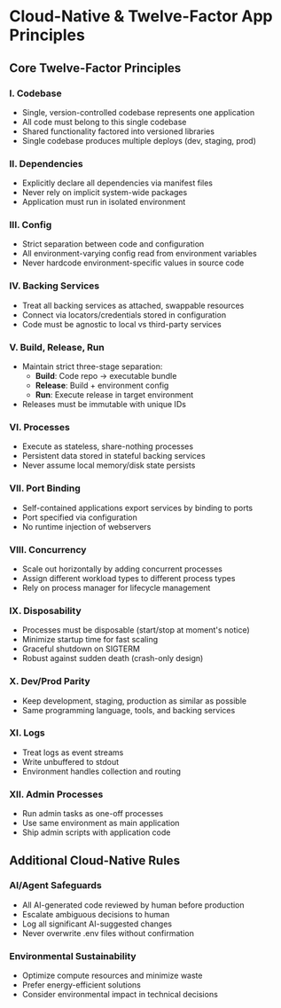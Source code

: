 # Cloud-Native & Twelve-Factor App Principles

## Core Twelve-Factor Principles

### I. Codebase
- Single, version-controlled codebase represents one application
- All code must belong to this single codebase
- Shared functionality factored into versioned libraries
- Single codebase produces multiple deploys (dev, staging, prod)

### II. Dependencies
- Explicitly declare all dependencies via manifest files
- Never rely on implicit system-wide packages
- Application must run in isolated environment

### III. Config
- Strict separation between code and configuration
- All environment-varying config read from environment variables
- Never hardcode environment-specific values in source code

### IV. Backing Services
- Treat all backing services as attached, swappable resources
- Connect via locators/credentials stored in configuration
- Code must be agnostic to local vs third-party services

### V. Build, Release, Run
- Maintain strict three-stage separation:
  - **Build**: Code repo → executable bundle
  - **Release**: Build + environment config
  - **Run**: Execute release in target environment
- Releases must be immutable with unique IDs

### VI. Processes
- Execute as stateless, share-nothing processes
- Persistent data stored in stateful backing services
- Never assume local memory/disk state persists

### VII. Port Binding
- Self-contained applications export services by binding to ports
- Port specified via configuration
- No runtime injection of webservers

### VIII. Concurrency
- Scale out horizontally by adding concurrent processes
- Assign different workload types to different process types
- Rely on process manager for lifecycle management

### IX. Disposability
- Processes must be disposable (start/stop at moment's notice)
- Minimize startup time for fast scaling
- Graceful shutdown on SIGTERM
- Robust against sudden death (crash-only design)

### X. Dev/Prod Parity
- Keep development, staging, production as similar as possible
- Same programming language, tools, and backing services

### XI. Logs
- Treat logs as event streams
- Write unbuffered to stdout
- Environment handles collection and routing

### XII. Admin Processes
- Run admin tasks as one-off processes
- Use same environment as main application
- Ship admin scripts with application code

## Additional Cloud-Native Rules

### AI/Agent Safeguards
- All AI-generated code reviewed by human before production
- Escalate ambiguous decisions to human
- Log all significant AI-suggested changes
- Never overwrite .env files without confirmation

### Environmental Sustainability
- Optimize compute resources and minimize waste
- Prefer energy-efficient solutions
- Consider environmental impact in technical decisions